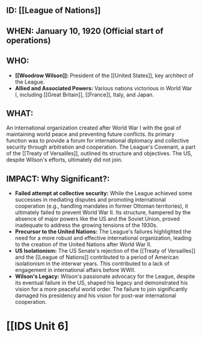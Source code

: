## ID: [[League of Nations]]

## WHEN: January 10, 1920 (Official start of operations)

## WHO:
* **[[Woodrow Wilson]]:**  President of the [[United States]], key architect of the League.
* **Allied and Associated Powers:**  Various nations victorious in World War I, including [[Great Britain]], [[France]], Italy, and Japan.

## WHAT:
An international organization created after World War I with the goal of maintaining world peace and preventing future conflicts.  Its primary function was to provide a forum for international diplomacy and collective security through arbitration and cooperation.  The League's Covenant, a part of the [[Treaty of Versailles]], outlined its structure and objectives.  The US, despite Wilson's efforts, ultimately did not join.

## IMPACT: Why Significant?:
* **Failed attempt at collective security:** While the League achieved some successes in mediating disputes and promoting international cooperation (e.g., handling mandates in former Ottoman territories), it ultimately failed to prevent World War II.  Its structure, hampered by the absence of major powers like the US and the Soviet Union, proved inadequate to address the growing tensions of the 1930s.
* **Precursor to the United Nations:** The League's failures highlighted the need for a more robust and effective international organization, leading to the creation of the United Nations after World War II.
* **US Isolationism:** The US Senate's rejection of the [[Treaty of Versailles]] and the [[League of Nations]] contributed to a period of American isolationism in the interwar years. This contributed to a lack of engagement in international affairs before WWII.
* **Wilson's Legacy:** Wilson's passionate advocacy for the League, despite its eventual failure in the US, shaped his legacy and demonstrated his vision for a more peaceful world order.  The failure to join significantly damaged his presidency and his vision for post-war international cooperation.


# [[IDS Unit 6]